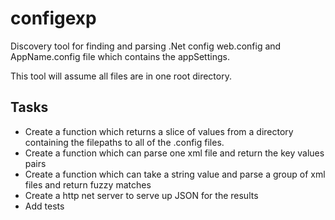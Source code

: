 # configexp
Discovery tool for finding and parsing .Net config web.config and AppName.config
file which contains the appSettings.

This tool will assume all files are in one root directory.
## Tasks
- Create a function which returns a slice of values from a directory containing
the filepaths to all of the .config files.
- Create a function which can parse one xml file and return the key values pairs
- Create a function which can take a string value and parse a group of xml files and return fuzzy matches
- Create a http net server to serve up JSON for the results
- Add tests
